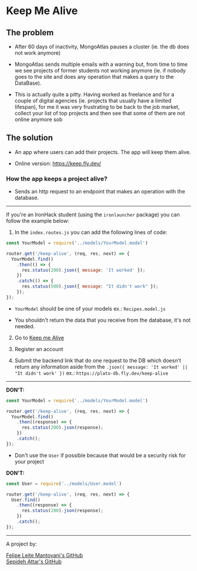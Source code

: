 # Keep Me Alive

## The problem

- After 60 days of inactivity, MongoAtlas pauses a cluster (ie. the db does not work anymore)

- MongoAtlas sends multiple emails with a warning but, from time to time we see projects of former students not working anymore (ie. if nobody goes to the site and does any operation that makes a query to the DataBase).

- This is actually quite a pitty. Having worked as freelance and for a couple of digital agencies (ie. projects that usually have a limited lifespan), for me it was very frustrating to be back to the job market, collect your list of top projects and then see that some of them are not online anymore sob

## The solution

- An app where users can add their projects. The app will keep them alive.

- Online version: https://keep.fly.dev/

### How the app keeps a project alive?

- Sends an http request to an endpoint that makes an operation with the database.

---

If you're an IronHack student (using the `ironlauncher` package) you can follow the example below:

1. In the `index.routes.js` you can add the following lines of code:

```javascript
const YourModel = require('../models/YourModel.model')

router.get('/keep-alive', (req, res, next) => {
  YourModel.find()
    .then(() => {
      res.status(200).json({ message: 'It worked' });
    })
    .catch(() => {
      res.status(500).json({ message: "It didn't work" });
    });
});
```

- `YourModel` should be one of your models ex.: `Recipes.model.js`

- You shouldn't return the data that you receive from the database, it's not needed.

2. Go to [Keep me Alive](https://keep-me-alive.adaptable.app/)

3. Register an account

4. Submit the backend link that do one request to the DB which doesn't return any information aside from the `.json({ message: 'It worked' || "It didn't work' })`
ex.: `https://plato-db.fly.dev/keep-alive`

---

**DON'T:**

```javascript
const YourModel = require('../models/YourModel.model')

router.get('/keep-alive', (req, res, next) => {
  YourModel.find()
    .then((response) => {
      res.status(200).json(response);
    })
    .catch();
});
```

- Don't use the `User` if possible because that would be a security risk for your project

**DON'T:**

```javascript
const User = require('../models/User.model')

router.get('/keep-alive', (req, res, next) => {
  User.find()
    .then((response) => {
      res.status(200).json(response);
    })
    .catch();
});
```

---

A project by:

[Felipe Leite Mantovani's GitHub](https://github.com/F-Mantovani) <br/>
[Sepideh Attar's GitHub](https://github.com/Sepidehatt)
